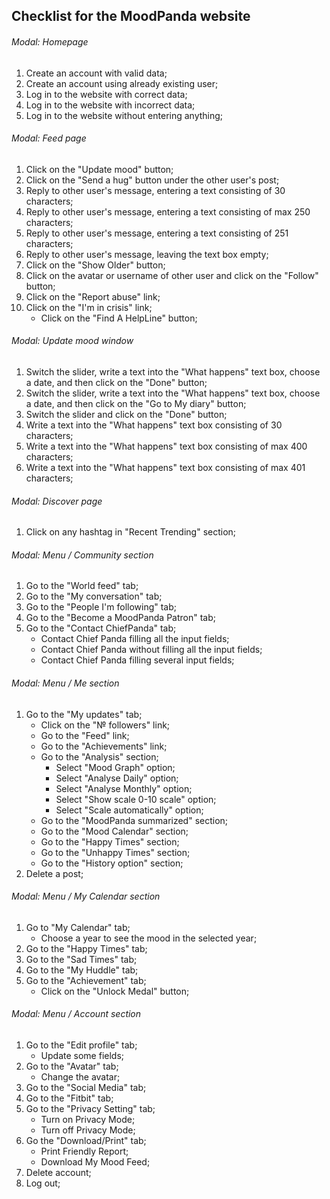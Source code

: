 ## **Checklist for the MoodPanda website**

###### Modal: Homepage
1. Create an account with valid data;
2. Create an account using already existing user;
3. Log in to the website with correct data;
4. Log in to the website with incorrect data;
5. Log in to the website without entering anything;

###### Modal: Feed page
1. Click on the "Update mood" button;
2. Click on the "Send a hug" button under the other user's post;
3. Reply to other user's message, entering a text consisting of 30 characters;
4. Reply to other user's message, entering a text consisting of max 250 characters;
5. Reply to other user's message, entering a text consisting of 251 characters;
6. Reply to other user's message, leaving the text box empty;
7. Click on the "Show Older" button;
8. Click on the avatar or username of other user and click on the "Follow" button;
9. Click on the "Report abuse" link;
10. Click on the "I'm in crisis" link;
    - Click on the "Find A HelpLine" button;

###### Modal: Update mood window
1. Switch the slider, write a text into the "What happens" text box, choose a date, and then click on the "Done" button;
2. Switch the slider, write a text into the "What happens" text box, choose a date, and then click on the "Go to My diary" button;
3. Switch the slider and click on the "Done" button;
4. Write a text into the "What happens" text box consisting of 30 characters;
5. Write a text into the "What happens" text box consisting of max 400 characters;
6. Write a text into the "What happens" text box consisting of max 401 characters;

###### Modal: Discover page
1. Click on any hashtag in "Recent Trending" section; 

###### Modal: Menu / Community section
1. Go to the "World feed" tab;
2. Go to the "My conversation" tab;
3. Go to the "People I'm following" tab;
4. Go to the "Become a MoodPanda Patron" tab;
5. Go to the "Contact ChiefPanda" tab;
   - Contact Chief Panda filling all the input fields;
   - Contact Chief Panda without filling all the input fields;
   - Contact Chief Panda filling several input fields;

###### Modal: Menu / Me section
1. Go to the "My updates" tab;
   - Click on the "№ followers" link;
   - Go to the "Feed" link;
   - Go to the "Achievements" link;
   - Go to the "Analysis" section;
     - Select "Mood Graph" option;
     - Select "Analyse Daily" option;
     - Select "Analyse Monthly" option;
     - Select "Show scale 0-10 scale" option;
     - Select "Scale automatically" option;
   - Go to the "MoodPanda summarized" section;
   - Go to the "Mood Calendar" section;
   - Go to the "Happy Times" section;
   - Go to the "Unhappy Times" section;
   - Go to the "History option" section;
2. Delete a post;

###### Modal: Menu / My Calendar section
1. Go to "My Calendar" tab;
   - Choose a year to see the mood in the selected year;
2. Go to the "Happy Times" tab;
3. Go to the "Sad Times" tab;
4. Go to the "My Huddle" tab;
5. Go to the "Achievement" tab;
   - Click on the "Unlock Medal" button;

###### Modal: Menu / Account section
1. Go to the "Edit profile" tab;
   - Update some fields;
2. Go to the "Avatar" tab;
   - Change the avatar;
3. Go to the "Social Media" tab;
4. Go to the "Fitbit" tab;
5. Go to the "Privacy Setting" tab;
   - Turn on Privacy Mode;
   - Turn off Privacy Mode;
6. Go the "Download/Print" tab;
   - Print Friendly Report;
   - Download My Mood Feed;
7. Delete account;
8. Log out;